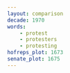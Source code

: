 ```yaml
---
layout: comparison
decade: 1970
words:
    - protest
    - protesters
    - protesting
hofreps_plot: 1673
senate_plot: 1675
---
```

